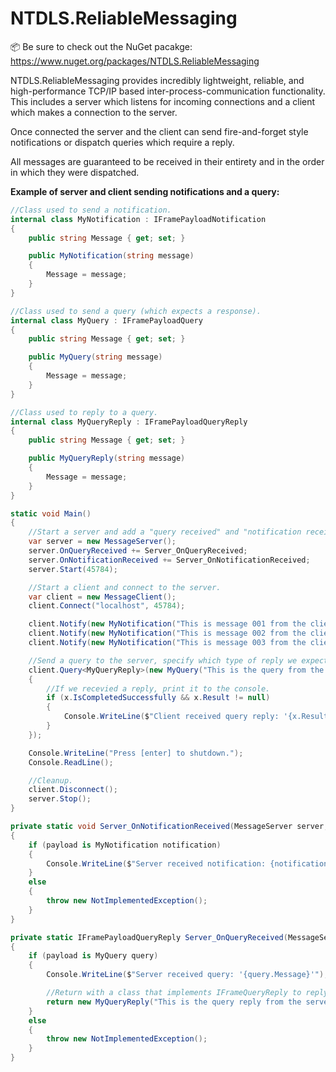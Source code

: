 # NTDLS.ReliableMessaging

📦 Be sure to check out the NuGet pacakge: https://www.nuget.org/packages/NTDLS.ReliableMessaging

NTDLS.ReliableMessaging provides incredibly lightweight, reliable, and high-performance TCP/IP based inter-process-communication functionality. This includes a server which listens for incoming connections and a client which makes a connection to the server.

Once connected the server and the client can send fire-and-forget style notifications or dispatch queries which require a reply.

All messages are guaranteed to be received in their entirety and in the order in which they were dispatched.


**Example of server and client sending notifications and a query:**

```csharp
//Class used to send a notification.
internal class MyNotification : IFramePayloadNotification
{
    public string Message { get; set; }

    public MyNotification(string message)
    {
        Message = message;
    }
}

//Class used to send a query (which expects a response).
internal class MyQuery : IFramePayloadQuery
{
    public string Message { get; set; }

    public MyQuery(string message)
    {
        Message = message;
    }
}

//Class used to reply to a query.
internal class MyQueryReply : IFramePayloadQueryReply
{
    public string Message { get; set; }

    public MyQueryReply(string message)
    {
        Message = message;
    }
}

static void Main()
{
    //Start a server and add a "query received" and "notification received" event handler.
    var server = new MessageServer();
    server.OnQueryReceived += Server_OnQueryReceived;
    server.OnNotificationReceived += Server_OnNotificationReceived;
    server.Start(45784);

    //Start a client and connect to the server.
    var client = new MessageClient();
    client.Connect("localhost", 45784);

    client.Notify(new MyNotification("This is message 001 from the client."));
    client.Notify(new MyNotification("This is message 002 from the client."));
    client.Notify(new MyNotification("This is message 003 from the client."));

    //Send a query to the server, specify which type of reply we expect.
    client.Query<MyQueryReply>(new MyQuery("This is the query from the client.")).ContinueWith(x =>
    {
        //If we recevied a reply, print it to the console.
        if (x.IsCompletedSuccessfully && x.Result != null)
        {
            Console.WriteLine($"Client received query reply: '{x.Result.Message}'");
        }
    });

    Console.WriteLine("Press [enter] to shutdown.");
    Console.ReadLine();

    //Cleanup.
    client.Disconnect();
    server.Stop();
}

private static void Server_OnNotificationReceived(MessageServer server, Guid connectionId, IFramePayloadNotification payload)
{
    if (payload is MyNotification notification)
    {
        Console.WriteLine($"Server received notification: {notification.Message}");
    }
    else
    {
        throw new NotImplementedException();
    }
}

private static IFramePayloadQueryReply Server_OnQueryReceived(MessageServer server, Guid connectionId, IFramePayloadQuery payload)
{
    if (payload is MyQuery query)
    {
        Console.WriteLine($"Server received query: '{query.Message}'");

        //Return with a class that implements IFrameQueryReply to reply to the client.
        return new MyQueryReply("This is the query reply from the server.");
    }
    else
    {
        throw new NotImplementedException();
    }
}
```
